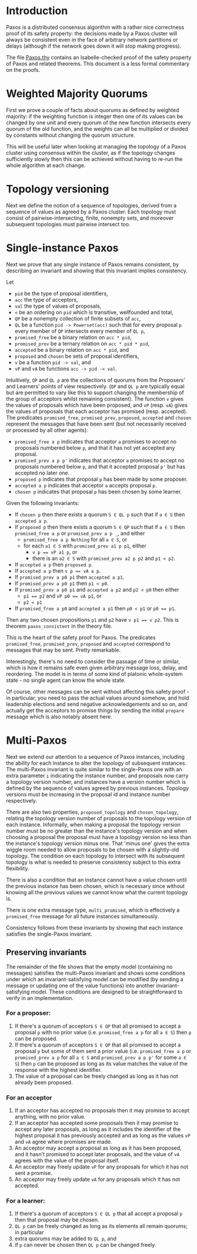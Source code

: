 # Introduction

Paxos is a distributed consensus algorithm with a rather nice correctness proof of its safety property: the decisions
made by a Paxos cluster will always be consistent even in the face of arbitrary network partitions or delays (although
if the network goes down it will stop making progress).

The file [Paxos.thy](Paxos.thy) contains an Isabelle-checked proof of the safety property of Paxos and related
theorems. This document is a less formal commentary on the proofs.

# Weighted Majority Quorums

First we prove a couple of facts about quorums as defined by weighted majority: if the weighting
function is integer then one of its values can be changed by one unit and every quorum of the new function
intersects every quorum of the old function, and the weights can all be multiplied or divided by constants without
changing the quorum structure.

This will be useful later when looking at managing the topology of a Paxos cluster using consensus within
the cluster, as if the topology changes sufficiently slowly then this can be achieved without having to re-run
the whole algorithm at each change.

# Topology versioning

Next we define the notion of a sequence of topologies, derived from a sequence of values as agreed by a Paxos cluster.
Each topology must consist of pairwise-intersecting, finite, nonempty sets, and moreover subsequent topologies must
pairwise intersect too.

# Single-instance Paxos

Next we prove that any single instance of Paxos remains consistent, by describing an invariant and showing that
this invariant implies consistency.

Let 
- `pid` be the type of proposal identifiers,
- `acc` the type of acceptors,
- `val` the type of values of proposals,
- `<` be an ordering on `pid` which is transitive, wellfounded and total,
- `QP` be a nonempty collection of finite subsets of `acc`,
- `QL` be a function `pid -> Powerset(acc)` such that for every proposal `p` every member of `QP` intersects every member of `QL p`,
- `promised_free` be a binary relation on `acc * pid`,
- `promised_prev` be a ternary relation on `acc * pid * pid`,
- `accepted` be a binary relation on `acc * pid`, and
- `proposed` and `chosen` be sets of proposal identifiers,
- `v` be a function `pid -> val`, and
- `vP` and `vA` be functions `acc -> pid -> val`.

Intuitively, `QP` and `QL p` are the collections of quorums from the Proposers' and Learners' points of view respectively. (`QP` and `QL p` are typically equal but are permitted to vary like this to support changing the membership of the group of acceptors whilst remaining consistent). The function `v` gives the values of proposals which have been proposed, and `vP` (resp. `vA`) gives the values of proposals that each acceptor has promised (resp. accepted). The predicates `promised_free`, `promised_prev`, `proposed`, `accepted` and `chosen` represent the messages that have been sent (but not necessarily received or processed by all other agents):
- `promised_free a p` indicates that acceptor `a` promises to accept no proposals numbered below `p`, and that it has not yet accepted any proposal.
- `promised_prev a p p'` indicates that acceptor `a` promises to accept no proposals numbered below `p`, and that it accepted proposal `p'` but has accepted no later one.
- `proposed p` indicates that proposal `p` has been made by some proposer.
- `accepted a p` indicates that acceptor `a` accepts proposal `p`.
- `chosen p` indicates that proposal `p` has been chosen by some learner.

Given the following invariants:

- If `chosen p` then there exists a quorum `S ∈ QL p` such that if `a ∈ S` then `accepted a p`.
- If `proposed p` then there exists a quorum `S ∈ QP` such that if `a ∈ S` then `promised_free a p` or `promised_prev a p _`, and either
  - `promised_free a p Nothing` for all `a ∈ S`, or
  - for each `a1 ∈ S` with `promised_prev a1 p p1`, either
    - `v p == vP a1 p`, or
    - there is an `a2 ∈ S` with `promised_prev a2 p p2` and `p1 < p2`.
- If `accepted a p` then `proposed p`.
- If `accepted a p` then `v p == vA a p`.
- If `promised_prev a p0 p1` then `accepted a p1`.
- If `promised_prev a p0 p1` then `p1 < p0`.
- If `promised_prev a p0 p1` and `accepted a p2` and `p2 < p0` then either
  - `p1 == p2` and `vP p0 == vA p1`, or
  - `p2 < p1`
- If `promised_free a p0` and `accepted a p1` then `p0 < p1` or `p0 == p1`.

Then any two chosen propositions `p1` and `p2` have `v p1 == v p2`. This is theorem `paxos_consistent` in the theory file.

This is the heart of the safety proof for Paxos. The predicates `promised_free`, `promised_prev`, `proposed` and `accepted` correspond to messages that may be sent. Pretty remarkable.

Interestingly, there's no need to consider the passage of time or similar, which is how it remains safe even given arbitrary message loss, delay, and reordering. The model is in terms of some kind of platonic whole-system state - no single agent can know the whole state.

Of course, other messages can be sent without affecting this safety proof - in particular, you need to pass the actual values around somehow, and hold leadership elections and send negative acknowledgements and so on, and actually get the acceptors to promise things by sending the initial `prepare` message which is also notably absent here.

# Multi-Paxos

Next we extend our attention to a sequence of Paxos instances, including the ability for each instance to alter
the topology of subsequent instances. The multi-Paxos invariant is quite similar to the single-Paxos one with an extra
parameter `i` indicating the instance number, and proposals now carry a topology version number, and instances
have a version number which is defined by the sequence of values agreed by previous instances. Topology versions
must be increasing in the proposal id and instance number respectively.

There are also two properties, `proposed_topology` and `chosen_topology`, relating the topology version number of proposals
to the topology version of each instance. Informally, when making a proposal the topology version number must be no
greater than the instance's topology version and when choosing a proposal the proposal must
have a topology version no less than the instance's topology version minus one. That 'minus one' gives the extra wiggle room
needed to allow proposals to be chosen with a slightly-old topology. The condition on each topology to intersect with
its subsequent topology is what is needed to preserve consistency subject to this extra flexibility.

There is also a condition that an instance cannot have a value chosen until the previous instance has been chosen, which
is necessary since without knowing all the previous values we cannot know what the current topology is.

There is one extra message type, `multi_promised`, which is effectively a `promised_free` message for all future instances simultaneously.

Consistency follows from these invariants by showing that each instance satisfies the single-Paxos invariant.

## Preserving invariants

The remainder of the file shows that the empty model (containing no messages) satisfies the
multi-Paxos invariant and shows some conditions
under which an invariant-satisfying model can be modified (by sending a message or updating one of the value functions) into
another invariant-satisfying model. These conditions are designed to be straightforward to verify in an implementation.

### For a proposer:

1. If there's a quorum of acceptors `S ∈ QP` that all promised to accept a proposal `p` with no prior value (i.e. `promised_free a p` for all `a ∈ S`) then `p` can be proposed.
2. If there's a quorum of acceptors `S ∈ QP` that all promised to accept a proposal `p` but some of them sent a prior value (i.e. `promised_free a p` or `promised_prev a p` for all `a ∈ S` and `promised_prev a p p'` for some `a ∈ S`) then  `p` can be proposed as long as its value matches the value of the response with the highest identifier.
3. The value of a proposal can be freely changed as long as it has not already been proposed.

### For an acceptor

1. If an acceptor has accepted no proposals then it may promise to accept anything, with no prior value.
2. If an acceptor has accepted some proposals then it may promise to accept any later proposals, as long as it includes the identifier of the highest proposal it has previously accepted and as long as the values `vP` and `vA` agree where promises are made.
3. An acceptor may accept a proposal as long as it has been proposed, and it hasn't promised to accept later proposals, and the value of `vA` agrees with the value of the proposal itself.
4. An acceptor may freely update `vP` for any proposals for which it has not sent a promise.
5. An acceptor may freely update `vA` for any proposals which it has not accepted.


### For a learner:

1. If there's a quorum of acceptors `S ∈ QL p` that all accept a proposal `p` then that proposal may be chosen.
2. `QL p` can be freely changed as long as its elements all remain quorums; in particular
  1. extra quorums may be added to `QL p`, and
  2. if `p` can never be chosen then `QL p` can be changed freely.
